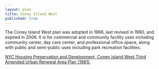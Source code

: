 ```yaml
---
layout: plan
title: Coney Island West
published: true
---
```


<!---![Coney Island West, NYC Department of Housing Preservation and Development. Atlas of Urban Renewal Project Areas in the City of New York. Prepared and edited by Nathan Sobel. New York City, 1984.](Coney Island West.jpg)

![Coney Island West, NYC Department of Housing Preservation and Development. Community Development Progress Report: 1968. Prepared and edited by Nathan Sobel. New York City, 1968.](Coney Island West 1968.png)-->

The Coney Island West plan was adopted in 1966, last revised in 1980, and expired in 2006. It is for commercial and community facility uses including community center, day care center, and professional office space, along with public and semi-public uses including park recreation facilities.

[NYC Housing Preservation and Development, Coney Island West Third Amended Urban Renewal Area Plan (1981).](https://www.nyc.gov/assets/hpd/downloads/pdfs/services/coney-island-west-third-amended-urp.pdf)
